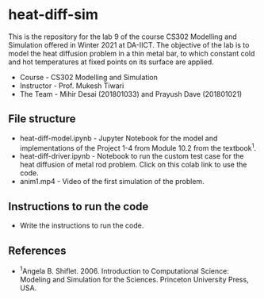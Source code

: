 # heat-diff-sim
This is the repository for the lab 9 of the course CS302 Modelling and Simulation offered in Winter 2021 at DA-IICT. The objective of the lab is to model the heat diffusion problem in a thin metal bar, to which constant cold and hot temperatures at fixed points on its surface are applied.
* Course - CS302 Modelling and Simulation
* Instructor - Prof. Mukesh Tiwari
* The Team - Mihir Desai (201801033) and Prayush Dave (201801021)
## File structure
* heat-diff-model.ipynb - Jupyter Notebook for the model and implementations of the Project 1-4 from Module 10.2 from the textbook<sup>1</sup>.
* heat-diff-driver.ipynb - Notebook to run the custom test case for the heat diffusion of metal rod problem. Click on this colab link to use the code.
* anim1.mp4 - Video of the first simulation of the problem.
## Instructions to run the code
* Write the instructions to run the code.
## References
* <sup>1</sup>Angela B. Shiflet. 2006. Introduction to Computational Science: Modeling and Simulation for the Sciences. Princeton University Press, USA.
